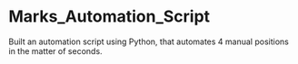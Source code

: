 # Marks_Automation_Script
Built an automation script using Python, that automates 4 manual positions in the matter of seconds.

